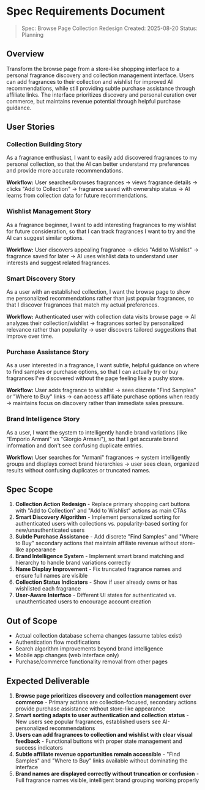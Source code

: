 # Spec Requirements Document

> Spec: Browse Page Collection Redesign
> Created: 2025-08-20
> Status: Planning

## Overview

Transform the browse page from a store-like shopping interface to a personal fragrance discovery and collection management interface. Users can add fragrances to their collection and wishlist for improved AI recommendations, while still providing subtle purchase assistance through affiliate links. The interface prioritizes discovery and personal curation over commerce, but maintains revenue potential through helpful purchase guidance.

## User Stories

### Collection Building Story

As a fragrance enthusiast, I want to easily add discovered fragrances to my personal collection, so that the AI can better understand my preferences and provide more accurate recommendations.

**Workflow:** User searches/browses fragrances → views fragrance details → clicks "Add to Collection" → fragrance saved with ownership status → AI learns from collection data for future recommendations.

### Wishlist Management Story

As a fragrance beginner, I want to add interesting fragrances to my wishlist for future consideration, so that I can track fragrances I want to try and the AI can suggest similar options.

**Workflow:** User discovers appealing fragrance → clicks "Add to Wishlist" → fragrance saved for later → AI uses wishlist data to understand user interests and suggest related fragrances.

### Smart Discovery Story

As a user with an established collection, I want the browse page to show me personalized recommendations rather than just popular fragrances, so that I discover fragrances that match my actual preferences.

**Workflow:** Authenticated user with collection data visits browse page → AI analyzes their collection/wishlist → fragrances sorted by personalized relevance rather than popularity → user discovers tailored suggestions that improve over time.

### Purchase Assistance Story

As a user interested in a fragrance, I want subtle, helpful guidance on where to find samples or purchase options, so that I can actually try or buy fragrances I've discovered without the page feeling like a pushy store.

**Workflow:** User adds fragrance to wishlist → sees discrete "Find Samples" or "Where to Buy" links → can access affiliate purchase options when ready → maintains focus on discovery rather than immediate sales pressure.

### Brand Intelligence Story

As a user, I want the system to intelligently handle brand variations (like "Emporio Armani" vs "Giorgio Armani"), so that I get accurate brand information and don't see confusing duplicate entries.

**Workflow:** User searches for "Armani" fragrances → system intelligently groups and displays correct brand hierarchies → user sees clean, organized results without confusing duplicates or truncated names.

## Spec Scope

1. **Collection Action Redesign** - Replace primary shopping cart buttons with "Add to Collection" and "Add to Wishlist" actions as main CTAs
2. **Smart Discovery Algorithm** - Implement personalized sorting for authenticated users with collections vs. popularity-based sorting for new/unauthenticated users
3. **Subtle Purchase Assistance** - Add discrete "Find Samples" and "Where to Buy" secondary actions that maintain affiliate revenue without store-like appearance
4. **Brand Intelligence System** - Implement smart brand matching and hierarchy to handle brand variations correctly  
5. **Name Display Improvement** - Fix truncated fragrance names and ensure full names are visible
6. **Collection Status Indicators** - Show if user already owns or has wishlisted each fragrance
7. **User-Aware Interface** - Different UI states for authenticated vs. unauthenticated users to encourage account creation

## Out of Scope

- Actual collection database schema changes (assume tables exist)
- Authentication flow modifications
- Search algorithm improvements beyond brand intelligence
- Mobile app changes (web interface only)
- Purchase/commerce functionality removal from other pages

## Expected Deliverable

1. **Browse page prioritizes discovery and collection management over commerce** - Primary actions are collection-focused, secondary actions provide purchase assistance without store-like appearance
2. **Smart sorting adapts to user authentication and collection status** - New users see popular fragrances, established users see AI-personalized recommendations
3. **Users can add fragrances to collection and wishlist with clear visual feedback** - Functional buttons with proper state management and success indicators
4. **Subtle affiliate revenue opportunities remain accessible** - "Find Samples" and "Where to Buy" links available without dominating the interface
5. **Brand names are displayed correctly without truncation or confusion** - Full fragrance names visible, intelligent brand grouping working properly